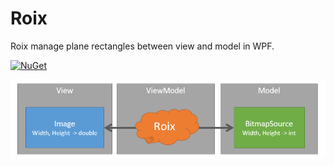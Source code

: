 # Roix

Roix manage plane rectangles between view and model in WPF.

[![NuGet](https://img.shields.io/nuget/v/Roix.Wpf?style=flat-square)](https://www.nuget.org/packages/Roix.Wpf)

![summary.png](https://github.com/hsytkm/Roix/blob/master/docs/summary.png)

